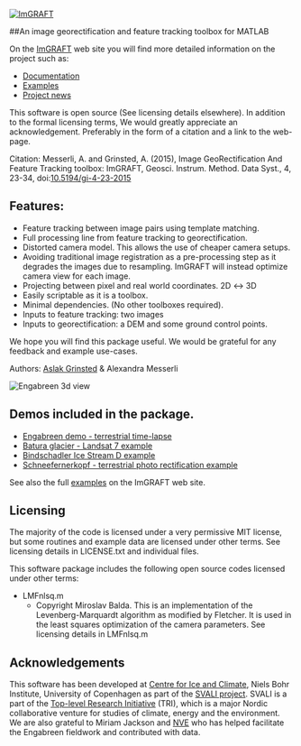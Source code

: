 [![ImGRAFT](http://imgraft.glaciology.net/imgraftlogo.png)](http://imgraft.glaciology.net)


##An image georectification and feature tracking toolbox for MATLAB


On the [ImGRAFT](http://imgraft.glaciology.net) web site you will find more detailed information on the project such as:
* [Documentation](http://imgraft.glaciology.net/documentation)
* [Examples](http://imgraft.glaciology.net/documentation/examples)
* [Project news](http://imgraft.glaciology.net/news)

This software is open source (See licensing details elsewhere). In addition to the formal licensing terms, We would greatly appreciate an acknowledgement. Preferably in the form of a citation and a link to the web-page.

Citation: Messerli, A. and Grinsted, A. (2015), Image GeoRectification And Feature Tracking toolbox: ImGRAFT, Geosci. Instrum. Method. Data Syst., 4, 23-34, doi:[10.5194/gi-4-23-2015](http://dx.doi.org/10.5194/gi-4-23-2015)


## Features:

* Feature tracking between image pairs using template matching.
* Full processing line from feature tracking to georectification.
* Distorted camera model. This allows the use of cheaper camera setups.
* Avoiding traditional image registration as a pre-processing step as it degrades the images due to resampling. ImGRAFT will instead optimize camera view for each image.
* Projecting between pixel and real world coordinates. 2D ↔ 3D
* Easily scriptable as it is a toolbox.
* Minimal dependencies. (No other toolboxes required).
* Inputs to feature tracking: two images
* Inputs to georectification: a DEM and some ground control points.


We hope you will find this package useful. We would be grateful for any feedback and example use-cases.

Authors: [Aslak Grinsted](http://www.glaciology.net) & Alexandra Messerli


![Engabreen 3d view](http://imgraft.glaciology.net/documentation/faq/nice3dplotsofvelocities/enga3d.png)

## Demos included in the package.

+ [Engabreen demo - terrestrial time-lapse](html/demoengabreen.md)
+ [Batura glacier - Landsat 7 example](html/demobatura.md)
+ [Bindschadler Ice Stream D example](html/demobindschadler.md)
+ [Schneefernerkopf - terrestrial photo rectification example](html/demoschneeferner.md)

See also the full [examples](http://imgraft.glaciology.net/documentation/examples) on the ImGRAFT web site.


## Licensing

The majority of the code is licensed under a very permissive MIT license, but some routines and example data are licensed under other terms. See licensing details in LICENSE.txt and individual files.

This software package includes the following open source codes licensed under other terms:

* LMFnlsq.m
	* Copyright Miroslav Balda. This is an implementation of the Levenberg-Marquardt algorithm as modified by Fletcher. It is used in the least squares optimization of the camera parameters. See licensing details in LMFnlsq.m


## Acknowledgements

This software has been developed at [Centre for Ice and Climate](http://www.iceandclimate.nbi.ku.dk), Niels Bohr Institute, University of Copenhagen as part of the [SVALI project](http://www.ncoe-svali.org/). SVALI is a part of the [Top-level Research Initiative](http://www.norden.org/) (TRI), which is a major Nordic collaborative venture for studies of climate, energy and the environment. We are also grateful to Miriam Jackson and [NVE](http://nve.no) who has helped facilitate the Engabreen fieldwork and contributed with data.
